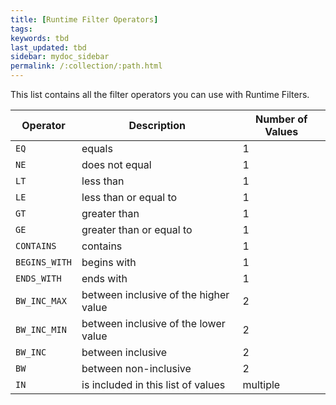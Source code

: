 ```yaml
---
title: [Runtime Filter Operators]
tags:
keywords: tbd
last_updated: tbd
sidebar: mydoc_sidebar
permalink: /:collection/:path.html
---
```

This list contains all the filter operators you can use with Runtime Filters.

|Operator|Description|Number of Values|
|--------|-----------|----------------|
|`EQ`|equals|1|
|`NE`|does not equal|1|
|`LT`|less than|1|
|`LE`|less than or equal to|1|
|`GT`|greater than|1|
|`GE`|greater than or equal to|1|
|`CONTAINS`|contains|1|
|`BEGINS_WITH`|begins with|1|
|`ENDS_WITH`|ends with|1|
|`BW_INC_MAX`|between inclusive of the higher value|2|
|`BW_INC_MIN`|between inclusive of the lower value|2|
|`BW_INC`|between inclusive|2|
|`BW`|between non-inclusive|2|
|`IN`|is included in this list of values|multiple|
